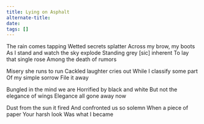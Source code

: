 ```yaml
---
title: Lying on Asphalt
alternate-title:
date:
tags: []
---
```


The rain comes tapping
Wetted secrets splatter
Across my brow, my boots
As I stand and watch the sky explode
Standing grey [sic] inherent
To lay that single rose
Among the death of rumors

Misery she runs to run
Cackled laughter cries out
While I classify some part
Of my simple sorrow
File it away

Bungled in the mind we are
Horrified by black and white
But not the elegance of wings
Elegance all gone away now

Dust from the sun it fired
And confronted us so solemn
When a piece of paper
Your harsh look
Was what I became